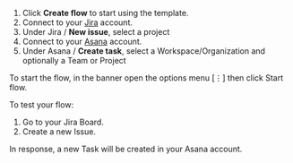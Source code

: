 1. Click **Create flow** to start using the template.
2. Connect to your [Jira](https://ibm.biz/ach2jira) account.
3. Under Jira  / **New issue**, select a project
4. Connect to your [Asana](https://ibm.biz/acasana) account.
5. Under Asana / **Create task**, select a Workspace/Organization and optionally a Team or Project

To start the flow, in the banner open the options menu [⋮] then click Start flow.

To test your flow:
1. Go to your Jira Board.
2. Create a new Issue.

In response, a new Task will be created in your Asana account.